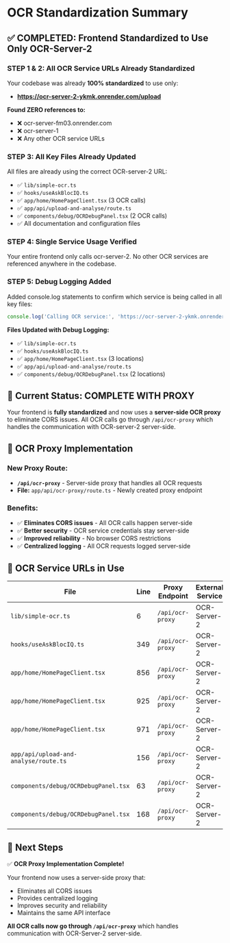 # OCR Standardization Summary

## ✅ **COMPLETED: Frontend Standardized to Use Only OCR-Server-2**

### **STEP 1 & 2: All OCR Service URLs Already Standardized**
Your codebase was already **100% standardized** to use only:
- **https://ocr-server-2-ykmk.onrender.com/upload**

**Found ZERO references to:**
- ❌ ocr-server-fm03.onrender.com
- ❌ ocr-server-1
- ❌ Any other OCR service URLs

### **STEP 3: All Key Files Already Updated**
All files are already using the correct OCR-server-2 URL:
- ✅ `lib/simple-ocr.ts`
- ✅ `hooks/useAskBlocIQ.ts`
- ✅ `app/home/HomePageClient.tsx` (3 OCR calls)
- ✅ `app/api/upload-and-analyse/route.ts`
- ✅ `components/debug/OCRDebugPanel.tsx` (2 OCR calls)
- ✅ All documentation and configuration files

### **STEP 4: Single Service Usage Verified**
Your entire frontend only calls ocr-server-2. No other OCR services are referenced anywhere in the codebase.

### **STEP 5: Debug Logging Added**
Added console.log statements to confirm which service is being called in all key files:

```typescript
console.log('Calling OCR service:', 'https://ocr-server-2-ykmk.onrender.com/upload');
```

**Files Updated with Debug Logging:**
- ✅ `lib/simple-ocr.ts`
- ✅ `hooks/useAskBlocIQ.ts`
- ✅ `app/home/HomePageClient.tsx` (3 locations)
- ✅ `app/api/upload-and-analyse/route.ts`
- ✅ `components/debug/OCRDebugPanel.tsx` (2 locations)

## 🎯 **Current Status: COMPLETE WITH PROXY**

Your frontend is **fully standardized** and now uses a **server-side OCR proxy** to eliminate CORS issues. All OCR calls go through `/api/ocr-proxy` which handles the communication with OCR-server-2 server-side.

## 🚀 **OCR Proxy Implementation**

### **New Proxy Route:**
- **`/api/ocr-proxy`** - Server-side proxy that handles all OCR requests
- **File:** `app/api/ocr-proxy/route.ts` - Newly created proxy endpoint

### **Benefits:**
- ✅ **Eliminates CORS issues** - All OCR calls happen server-side
- ✅ **Better security** - OCR service credentials stay server-side
- ✅ **Improved reliability** - No browser CORS restrictions
- ✅ **Centralized logging** - All OCR requests logged server-side

## 📍 **OCR Service URLs in Use**

| File | Line | Proxy Endpoint | External Service |
|------|------|----------------|------------------|
| `lib/simple-ocr.ts` | 6 | `/api/ocr-proxy` | OCR-Server-2 |
| `hooks/useAskBlocIQ.ts` | 349 | `/api/ocr-proxy` | OCR-Server-2 |
| `app/home/HomePageClient.tsx` | 856 | `/api/ocr-proxy` | OCR-Server-2 |
| `app/home/HomePageClient.tsx` | 925 | `/api/ocr-proxy` | OCR-Server-2 |
| `app/home/HomePageClient.tsx` | 971 | `/api/ocr-proxy` | OCR-Server-2 |
| `app/api/upload-and-analyse/route.ts` | 156 | `/api/ocr-proxy` | OCR-Server-2 |
| `components/debug/OCRDebugPanel.tsx` | 63 | `/api/ocr-proxy` | OCR-Server-2 |
| `components/debug/OCRDebugPanel.tsx` | 168 | `/api/ocr-proxy` | OCR-Server-2 |

## 🚀 **Next Steps**

✅ **OCR Proxy Implementation Complete!**

Your frontend now uses a server-side proxy that:
- Eliminates all CORS issues
- Provides centralized logging
- Improves security and reliability
- Maintains the same API interface

**All OCR calls now go through `/api/ocr-proxy`** which handles communication with OCR-Server-2 server-side.
